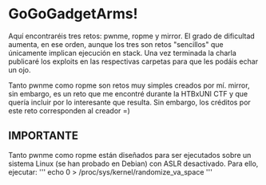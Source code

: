 # GoGoGadgetArms!
Aquí encontraréis tres retos: pwnme, ropme y mirror. El grado de dificultad aumenta, en ese orden, aunque los tres son retos "sencillos" que únicamente implican ejecución en stack.
Una vez terminada la charla publicaré los exploits en las respectivas carpetas para que les podáis echar un ojo.

Tanto pwnme como ropme son retos muy simples creados por mí. mirror, sin embargo, es un reto que me encontré durante la HTBxUNI CTF
 y que quería incluir por lo interesante que resulta. Sin embargo, los créditos por este reto corresponden al creador =)

## IMPORTANTE
Tanto pwnme como ropme están diseñados para ser ejecutados sobre un sistema Linux (se han probado en Debian) con ASLR desactivado. Para ello, ejecutar:
'''
echo 0 > /proc/sys/kernel/randomize_va_space
'''
